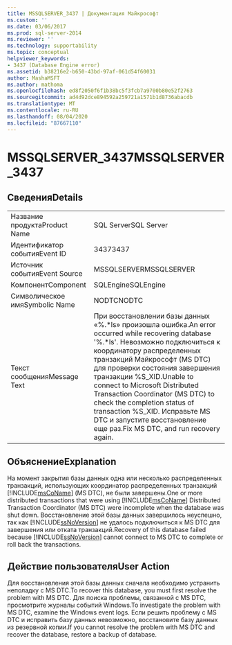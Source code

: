 ```yaml
---
title: MSSQLSERVER_3437 | Документация Майкрософт
ms.custom: ''
ms.date: 03/06/2017
ms.prod: sql-server-2014
ms.reviewer: ''
ms.technology: supportability
ms.topic: conceptual
helpviewer_keywords:
- 3437 (Database Engine error)
ms.assetid: b38216e2-b650-43bd-97af-061d54f60031
author: MashaMSFT
ms.author: mathoma
ms.openlocfilehash: ed8f2050f6f1b38bc5f3fcb7a9700b80e52f2763
ms.sourcegitcommit: ad4d92dce894592a259721a1571b1d8736abacdb
ms.translationtype: MT
ms.contentlocale: ru-RU
ms.lasthandoff: 08/04/2020
ms.locfileid: "87667110"
---
```

# <a name="mssqlserver_3437"></a><span data-ttu-id="c46ed-102">MSSQLSERVER_3437</span><span class="sxs-lookup"><span data-stu-id="c46ed-102">MSSQLSERVER_3437</span></span>
    
## <a name="details"></a><span data-ttu-id="c46ed-103">Сведения</span><span class="sxs-lookup"><span data-stu-id="c46ed-103">Details</span></span>  
  
|||  
|-|-|  
|<span data-ttu-id="c46ed-104">Название продукта</span><span class="sxs-lookup"><span data-stu-id="c46ed-104">Product Name</span></span>|<span data-ttu-id="c46ed-105">SQL Server</span><span class="sxs-lookup"><span data-stu-id="c46ed-105">SQL Server</span></span>|  
|<span data-ttu-id="c46ed-106">Идентификатор события</span><span class="sxs-lookup"><span data-stu-id="c46ed-106">Event ID</span></span>|<span data-ttu-id="c46ed-107">3437</span><span class="sxs-lookup"><span data-stu-id="c46ed-107">3437</span></span>|  
|<span data-ttu-id="c46ed-108">Источник события</span><span class="sxs-lookup"><span data-stu-id="c46ed-108">Event Source</span></span>|<span data-ttu-id="c46ed-109">MSSQLSERVER</span><span class="sxs-lookup"><span data-stu-id="c46ed-109">MSSQLSERVER</span></span>|  
|<span data-ttu-id="c46ed-110">Компонент</span><span class="sxs-lookup"><span data-stu-id="c46ed-110">Component</span></span>|<span data-ttu-id="c46ed-111">SQLEngine</span><span class="sxs-lookup"><span data-stu-id="c46ed-111">SQLEngine</span></span>|  
|<span data-ttu-id="c46ed-112">Символическое имя</span><span class="sxs-lookup"><span data-stu-id="c46ed-112">Symbolic Name</span></span>|<span data-ttu-id="c46ed-113">NODTC</span><span class="sxs-lookup"><span data-stu-id="c46ed-113">NODTC</span></span>|  
|<span data-ttu-id="c46ed-114">Текст сообщения</span><span class="sxs-lookup"><span data-stu-id="c46ed-114">Message Text</span></span>|<span data-ttu-id="c46ed-115">При восстановлении базы данных «%.\*ls» произошла ошибка.</span><span class="sxs-lookup"><span data-stu-id="c46ed-115">An error occurred while recovering database '%.\*ls'.</span></span> <span data-ttu-id="c46ed-116">Невозможно подключиться к координатору распределенных транзакций Майкрософт (MS DTC) для проверки состояния завершения транзакции %S_XID.</span><span class="sxs-lookup"><span data-stu-id="c46ed-116">Unable to connect to Microsoft Distributed Transaction Coordinator (MS DTC) to check the completion status of transaction %S_XID.</span></span> <span data-ttu-id="c46ed-117">Исправьте MS DTC и запустите восстановление еще раз.</span><span class="sxs-lookup"><span data-stu-id="c46ed-117">Fix MS DTC, and run recovery again.</span></span>|  
  
## <a name="explanation"></a><span data-ttu-id="c46ed-118">Объяснение</span><span class="sxs-lookup"><span data-stu-id="c46ed-118">Explanation</span></span>  
 <span data-ttu-id="c46ed-119">На момент закрытия базы данных одна или несколько распределенных транзакций, использующих координатор распределенных транзакций [!INCLUDE[msCoName](../../includes/msconame-md.md)] (MS DTC), не были завершены.</span><span class="sxs-lookup"><span data-stu-id="c46ed-119">One or more distributed transactions that were using [!INCLUDE[msCoName](../../includes/msconame-md.md)] Distributed Transaction Coordinator (MS DTC) were incomplete when the database was shut down.</span></span> <span data-ttu-id="c46ed-120">Восстановление этой базы данных завершилось неуспешно, так как [!INCLUDE[ssNoVersion](../../includes/ssnoversion-md.md)] не удалось подключиться к MS DTC для завершения или отката транзакций.</span><span class="sxs-lookup"><span data-stu-id="c46ed-120">Recovery of this database failed because [!INCLUDE[ssNoVersion](../../includes/ssnoversion-md.md)] cannot connect to MS DTC to complete or roll back the transactions.</span></span>  
  
## <a name="user-action"></a><span data-ttu-id="c46ed-121">Действие пользователя</span><span class="sxs-lookup"><span data-stu-id="c46ed-121">User Action</span></span>  
 <span data-ttu-id="c46ed-122">Для восстановления этой базы данных сначала необходимо устранить неполадку с MS DTC.</span><span class="sxs-lookup"><span data-stu-id="c46ed-122">To recover this database, you must first resolve the problem with MS DTC.</span></span> <span data-ttu-id="c46ed-123">Для поиска проблемы, связанной с MS DTC, просмотрите журналы событий Windows.</span><span class="sxs-lookup"><span data-stu-id="c46ed-123">To investigate the problem with MS DTC, examine the Windows event logs.</span></span> <span data-ttu-id="c46ed-124">Если решить проблему с MS DTC и исправить базу данных невозможно, восстановите базу данных из резервной копии.</span><span class="sxs-lookup"><span data-stu-id="c46ed-124">If you cannot resolve the problem with MS DTC and recover the database, restore a backup of database.</span></span>  
  
  
